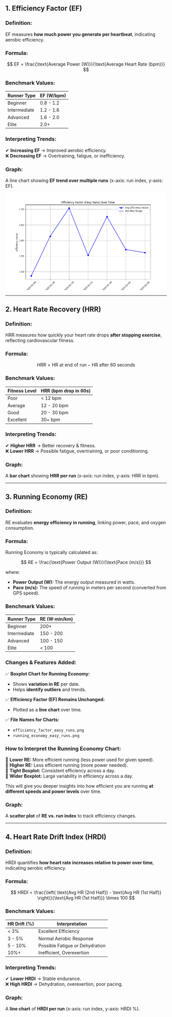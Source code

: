 ## **1. Efficiency Factor (EF)**  
### **Definition:**  
EF measures **how much power you generate per heartbeat**, indicating aerobic efficiency.  

### **Formula:**  
$$
EF = \frac{\text{Average Power (W)}}{\text{Average Heart Rate (bpm)}}
$$

### **Benchmark Values:**  
| Runner Type  | EF (W/bpm)  |
|-------------|------------|
| Beginner   | 0.8 - 1.2  |
| Intermediate | 1.2 - 1.6  |
| Advanced   | 1.6 - 2.0  |
| Elite      | 2.0+        |

### **Interpreting Trends:**  
✔ **Increasing EF** → Improved aerobic efficiency.  
❌ **Decreasing EF** → Overtraining, fatigue, or inefficiency.  

### **Graph:**  
A line chart showing **EF trend over multiple runs** (x-axis: run index, y-axis: EF).  

![Easy Runs - Efficiency Factor Over Time](/images/efficiency_factor_Easy_Runs.png)

---

## **2. Heart Rate Recovery (HRR)**  
### **Definition:**  
HRR measures how quickly your heart rate drops **after stopping exercise**, reflecting cardiovascular fitness.  

### **Formula:**  
$$
HRR = \text{HR at end of run} - \text{HR after 60 seconds}
$$

### **Benchmark Values:**  
| Fitness Level | HRR (bpm drop in 60s) |
|--------------|---------------------|
| Poor        | < 12 bpm            |
| Average     | 12 - 20 bpm         |
| Good        | 20 - 30 bpm         |
| Excellent   | 30+ bpm             |

### **Interpreting Trends:**  
✔ **Higher HRR** → Better recovery & fitness.  
❌ **Lower HRR** → Possible fatigue, overtraining, or poor conditioning.  

### **Graph:**  
A **bar chart** showing **HRR per run** (x-axis: run index, y-axis: HRR in bpm).  

---

## **3. Running Economy (RE)**  
### **Definition:**  
RE evaluates **energy efficiency in running**, linking power, pace, and oxygen consumption.  

### **Formula:**  
Running Economy is typically calculated as:

$$
RE = \frac{\text{Power Output (W)}}{\text{Pace (m/s)}}
$$

where:
- **Power Output (W):** The energy output measured in watts.  
- **Pace (m/s):** The speed of running in meters per second (converted from GPS speed). 



### **Benchmark Values:**  
| Runner Type  | RE (W·min/km)  |
|-------------|---------------|
| Beginner   | 200+          |
| Intermediate | 150 - 200    |
| Advanced   | 100 - 150     |
| Elite      | < 100         |

### **Changes & Features Added:**
✅ **Boxplot Chart for Running Economy:**  
- Shows **variation in RE** per date.
- Helps **identify outliers** and trends.

✅ **Efficiency Factor (EF) Remains Unchanged:**  
- Plotted as a **line chart** over time.

✅ **File Names for Charts:**  
- `efficiency_factor_easy_runs.png`
- `running_economy_easy_runs.png`

### **How to Interpret the Running Economy Chart:**
📌 **Lower RE:** More efficient running (less power used for given speed).  
📌 **Higher RE:** Less efficient running (more power needed).  
📌 **Tight Boxplot:** Consistent efficiency across a day.  
📌 **Wider Boxplot:** Large variability in efficiency across a day.  

This will give you deeper insights into how efficient you are running **at different speeds and power levels** over time. 

### **Graph:**  
A **scatter plot** of **RE vs. run index** to track efficiency changes.  

---

## **4. Heart Rate Drift Index (HRDI)**  
### **Definition:**  
HRDI quantifies **how heart rate increases relative to power over time**, indicating aerobic efficiency.  

### **Formula:**  

$$
HRDI = \frac{\left( \text{Avg HR (2nd Half)} - \text{Avg HR (1st Half)} \right)}{\text{Avg HR (1st Half)}} \times 100
$$

### **Benchmark Values:**  
| HR Drift (%) | Interpretation |
|-------------|---------------|
| < 3%        | Excellent Efficiency |
| 3 - 5%      | Normal Aerobic Response |
| 5 - 10%     | Possible Fatigue or Dehydration |
| 10%+        | Inefficient, Overexertion |

### **Interpreting Trends:**  
✔ **Lower HRDI** → Stable endurance.  
❌ **High HRDI** → Dehydration, overexertion, poor pacing.  

### **Graph:**  
A **line chart** of **HRDI per run** (x-axis: run index, y-axis: HRDI %).  

